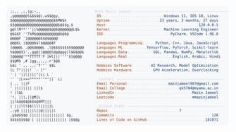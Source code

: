 <picture>
  <source srcset="https://raw.githubusercontent.com/mmazinjameel/mmazinjameel/main/dark_mode.svg?$(date +%s)" media="(prefers-color-scheme: dark)">
  <img src="https://raw.githubusercontent.com/mmazinjameel/mmazinjameel/main/light_mode.svg?$(date +%s)">
</picture>
